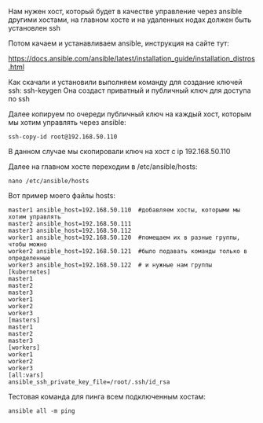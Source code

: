Нам нужен хост, который будет в качестве управление через ansible другими хостами, на главном хосте и на удаленных нодах должен быть установлен ssh

Потом качаем и устанавливаем ansible, инструкция на сайте тут:

https://docs.ansible.com/ansible/latest/installation_guide/installation_distros.html

Как скачали и установили выполняем команду для создание ключей ssh:
ssh-keygen
Она создаст приватный и публичный ключ для доступа по ssh

Далее копируем по очереди публичный ключ на каждый хост, которым мы хотим управлять через ansible:
```
ssh-copy-id root@192.168.50.110
```  
В данном случае мы скопировали ключ на хост с ip 192.168.50.110

Далее на главном хосте переходим в /etc/ansible/hosts:
```
nano /etc/ansible/hosts
```
Вот пример моего файлы hosts:
```
master1 ansible_host=192.168.50.110  #добавляем хосты, которыми мы хотим управлять
master2 ansible_host=192.168.50.111  
master3 ansible_host=192.168.50.112
worker1 ansible_host=192.168.50.120  #помещаем их в разные группы, чтобы можно
worker2 ansible_host=192.168.50.121  #было подавать команды только в определенные 
worker3 ansible_host=192.168.50.122  # и нужные нам группы
[kubernetes]  
master1
master2
master3
worker1
worker2
worker3
[masters]
master1
master2
master3
[workers]
worker1
worker2
worker3
[all:vars]
ansible_ssh_private_key_file=/root/.ssh/id_rsa
```

Тестовая команда для пинга всем подключенным хостам:
```
ansible all -m ping
```
